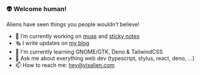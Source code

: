 ### 👽 Welcome human!

Aliens have seen things you people wouldn’t believe!

- 🔭 I’m currently working on [muse](https://github.com/vixalien/muse) and [sticky notes](https://github.com/vixalien/sticky)
- 🗞️ I write updates on [my blog](https://www.vixalien.com)
- 🍃 I'm currently learning GNOME/GTK, Deno & TailwindCSS
- 💬 Ask me about everything web dev (typescript, stylus, react, deno, ...)
- 📫 How to reach me: [hey@vixalien.com](mailto:hey@vixalien.com)
